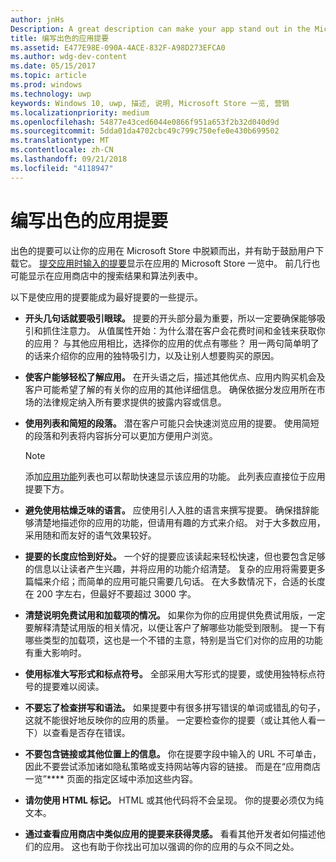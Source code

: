 ```yaml
---
author: jnHs
Description: A great description can make your app stand out in the Microsoft Store and help encourage customers to download it.
title: 编写出色的应用提要
ms.assetid: E477E98E-090A-4ACE-832F-A98D273EFCA0
ms.author: wdg-dev-content
ms.date: 05/15/2017
ms.topic: article
ms.prod: windows
ms.technology: uwp
keywords: Windows 10, uwp, 描述, 说明, Microsoft Store 一览, 营销
ms.localizationpriority: medium
ms.openlocfilehash: 54877e43ced6044e0866f951a653f2b32d040d9d
ms.sourcegitcommit: 5dda01da4702cbc49c799c750efe0e430b699502
ms.translationtype: MT
ms.contentlocale: zh-CN
ms.lasthandoff: 09/21/2018
ms.locfileid: "4118947"
---
```

# <a name="write-a-great-app-description"></a>编写出色的应用提要


出色的提要可以让你的应用在 Microsoft Store 中脱颖而出，并有助于鼓励用户下载它。 [提交应用时输入的提要](create-app-store-listings.md#description)显示在应用的 Microsoft Store 一览中。 前几行也可能显示在应用商店中的搜索结果和算法列表中。


以下是使应用的提要能成为最好提要的一些提示。

-   **开头几句话就要吸引眼球。** 提要的开头部分最为重要，所以一定要确保能够吸引和抓住注意力。 从值属性开始：为什么潜在客户会花费时间和金钱来获取你的应用？ 与其他应用相比，选择你的应用的优点有哪些？ 用一两句简单明了的话来介绍你的应用的独特吸引力，以及让别人想要购买的原因。
-   **使客户能够轻松了解应用。** 在开头语之后，描述其他优点、应用内购买机会及客户可能希望了解的有关你的应用的其他详细信息。 确保依据分发应用所在市场的法律规定纳入所有要求提供的披露内容或信息。
-   **使用列表和简短的段落。** 潜在客户可能只会快速浏览应用的提要。 使用简短的段落和列表将内容拆分可以更加方便用户浏览。

    > [!NOTE]
    > 添加[应用功能](create-app-store-listings.md#app-features)列表也可以帮助快速显示该应用的功能。 此列表应直接位于应用提要下方。

-   **避免使用枯燥乏味的语言。** 应使用引人入胜的语言来撰写提要。 确保措辞能够清楚地描述你的应用的功能，但请用有趣的方式来介绍。 对于大多数应用，采用随和而友好的语气效果较好。
-   **提要的长度应恰到好处。** 一个好的提要应该读起来轻松快速，但也要包含足够的信息以让读者产生兴趣，并将应用的功能介绍清楚。 复杂的应用将需要更多篇幅来介绍；而简单的应用可能只需要几句话。 在大多数情况下，合适的长度在 200 字左右，但最好不要超过 3000 字。
-   **清楚说明免费试用和加载项的情况。** 如果你为你的应用提供免费试用版，一定要解释清楚试用版的相关情况，以便让客户了解哪些功能受到限制。 提一下有哪些类型的加载项，这也是一个不错的主意，特别是当它们对你的应用的功能有重大影响时。
-   **使用标准大写形式和标点符号。** 全部采用大写形式的提要，或使用独特标点符号的提要难以阅读。
-   **不要忘了检查拼写和语法。** 如果提要中有很多拼写错误的单词或错乱的句子，这就不能很好地反映你的应用的质量。 一定要检查你的提要（或让其他人看一下）以查看是否存在错误。
-   **不要包含链接或其他位置上的信息。** 你在提要字段中输入的 URL 不可单击，因此不要尝试添加诸如隐私策略或支持网站等内容的链接。 而是在“应用商店一览”**** 页面的指定区域中添加这些内容。
-   **请勿使用 HTML 标记。** HTML 或其他代码将不会呈现。 你的提要必须仅为纯文本。
-   **通过查看应用商店中类似应用的提要来获得灵感。** 看看其他开发者如何描述他们的应用。 这也有助于你找出可加以强调的你的应用的与众不同之处。

 

 




